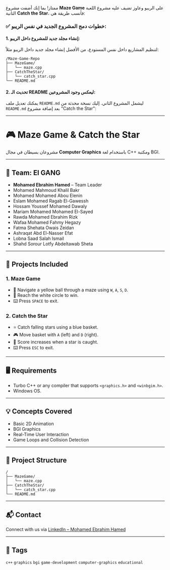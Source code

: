 ممتاز! بما إنك أضفت مشروع **Maze Game** على الريبو وعاوز تضيف عليه مشروع اللعبة التانية **Catch the Star**، فأنسب طريقة هي:

### ✅ خطوات دمج المشروع الجديد في نفس الريبو:

#### 1. **إنشاء مجلد جديد للمشروع داخل الريبو**:

لتنظيم المشاريع داخل نفس المستودع، من الأفضل إنشاء مجلد جديد داخل الريبو مثلاً:

```
/Maze-Game-Repo
├── MazeGame/
│   └── maze.cpp
├── CatchTheStar/
│   └── catch_star.cpp
└── README.md
```

#### 2. **تحديث الـ README ليعكس وجود المشروعين**:

يمكنك تعديل ملف `README.md` ليشمل المشروع الثاني. إليك نسخة محدثة من `README.md` بعد إضافة مشروع "Catch the Star":

---

# 🎮 Maze Game & Catch the Star

مشروعان بسيطان في مجال **Computer Graphics** باستخدام لغة C++ ومكتبة BGI.

---

## 👥 Team: El GANG

* **Mohamed Ebrahim Hamed** – Team Leader
* Mohamed Mahmoud Khalil Bakr
* Mohamed Mohamed Abou Elenin
* Eslam Mohamed Ragab El-Gawessh
* Hossam Youssef Mohamed Dawaly
* Mariam Mohamed Mohamed El-Sayed
* Rawda Mohamed Ebrahim Rizk
* Wafaa Mohamed Fahmy Hegazy
* Fatma Shehata Owais Zeidan
* Ashraqat Abd El-Nasser Efat
* Lobna Saad Salah Ismail
* Shahd Sorour Lotfy Abdeltawab Sheta

---

## 🧩 Projects Included

### 1. Maze Game

* 🎯 Navigate a yellow ball through a maze using `W`, `A`, `S`, `D`.
* 🎯 Reach the white circle to win.
* ⌨️ Press `SPACE` to exit.

### 2. Catch the Star

* ⭐ Catch falling stars using a blue basket.
* 🎮 Move basket with `A` (left) and `D` (right).
* 🎯 Score increases when a star is caught.
* ⌨️ Press `ESC` to exit.

---

## 🖥️ Requirements

* Turbo C++ or any compiler that supports `<graphics.h>` and `<winbgim.h>`.
* Windows OS.

---

## 💡 Concepts Covered

* Basic 2D Animation
* BGI Graphics
* Real-Time User Interaction
* Game Loops and Collision Detection

---

## 📁 Project Structure

```
/
├── MazeGame/
│   └── maze.cpp
├── CatchTheStar/
│   └── catch_star.cpp
└── README.md
```

---

## 📬 Contact

Connect with us via [LinkedIn – Mohamed Ebrahim Hamed](https://www.linkedin.com/in/mohamed-ebrahim-hamed)

---

## 🔖 Tags

`c++` `graphics` `bgi` `game-development` `computer-graphics` `educational`

